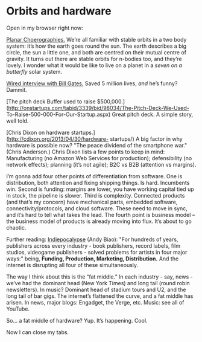# Orbits and hardware

Open in my browser right now:

[Planar
Choerographies.](http://www.maths.manchester.ac.uk/~jm/Choreographies/) We’re
all familiar with stable orbits in a two body system: it’s how the earth goes
round the sun. The earth describes a big circle, the sun a little one, and
both are centred on their mutual centre of gravity. It turns out there are
stable orbits for n-bodies too, and they’re lovely. I wonder what it would be
like to live on a planet in a _seven on a butterfly_ solar system.

[Wired interview with Bill
Gates.](http://www.wired.com/magazine/2013/04/qa_gates/) Saved 5 million
lives, _and_ he’s funny? Dammit.

[The pitch deck Buffer used to raise
$500,000.](http://onstartups.com/tabid/3339/bid/98034/The-Pitch-Deck-We-Used-
To-Raise-500-000-For-Our-Startup.aspx) Great pitch deck. A simple story, well
told.

[Chris Dixon on hardware startups.](http://cdixon.org/2013/04/30/hardware-
startups/) A big factor in why hardware is possible now? "The peace dividend
of the smartphone war." (Chris Anderson.) Chris Dixon lists a few points to
keep in mind: Manufacturing (no Amazon Web Services for production);
defensibility (no network effects); planning (it’s not agile); B2C vs B2B
(attention vs margins).

I’m gonna add four other points of differentiation from software. One is
distribution, both attention and fixing shipping things. Is hard. Incumbents
win. Second is funding: margins are lower, you have working capital tied up in
stock, the pipeline is slower. Third is complexity. Connected products (and
that’s my concern) have mechanical parts, embedded software,
connectivity/protocols, and cloud software. These need to move in sync, and
it’s hard to tell what takes the lead. The fourth point is business model –
the business model of products is already moving into flux. It’s about to go
chaotic.

Further reading: [Indiepocalypse](http://waxy.org/2013/01/indiepocalypse/)
(Andy Biao): "For hundreds of years, publishers across every industry - book
publishers, record labels, film studios, videogame publishers - solved
problems for artists in four major ways:" being, **Funding, Production,
Marketing, Distribution.** And the internet is disrupting all four of these
simultaneously.

The way I think about this is the “fat middle.” In each industry - say, news -
we’ve had the dominant head (New York Times) and long tail (round robin
newsletters). In music? Dominant head of stadium tours and U2, and the long
tail of bar gigs. The internet’s flattened the curve, and a fat middle has
arisen. In news, major blogs: Engadget, the Verge, etc. Music: see all of
YouTube.

So… a fat middle of hardware? Yup. It’s happening. Cool.

Now I can close my tabs.

